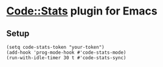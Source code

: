 # [Code::Stats](https://codestats.net/) plugin for Emacs

## Setup

``` emacs-lisp
(setq code-stats-token "your-token")
(add-hook 'prog-mode-hook #'code-stats-mode)
(run-with-idle-timer 30 t #'code-stats-sync)
```
